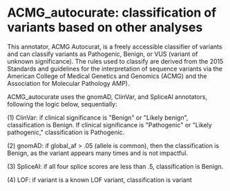 # ACMG_autocurate: classification of variants based on other analyses
This annotator, ACMG Autocurat, is a freely accessible classifier of variants and can classify variants as Pathogenic, Benign, or VUS (variant of unknown significance). The rules used to classify are derived from the 2015 Standards and guidelines for the interpretation of sequence variants via the American College of Medical Genetics and Genomics (ACMG) and the Association for Molecular Pathology AMP).

ACMG_autocurate uses the gnomAD, ClinVar, and SpliceAI annotators, following the logic below, sequentially:

(1) ClinVar: if clinical significance is "Benign" or "Likely benign", classification is Benign. If clinical significance is "Pathogenic" or 
"Likely pathogenic," classification is Pathogenic.

(2) gnomAD: if global_af > .05 (allele is common), then the classification is Benign, as the variant appears many times and is not impactful.

(3) SpliceAI: if all four splice scores are less than .5, classification is Benign.

(4) LOF: if variant is a known LOF variant, classification is variant
